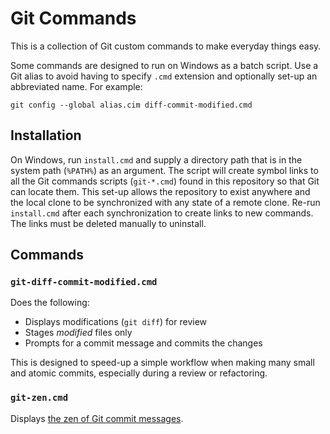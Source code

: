 # Git Commands

This is a collection of Git custom commands to make everyday things easy.

Some commands are designed to run on Windows as a batch script. Use a Git
alias to avoid having to specify `.cmd` extension and optionally set-up an
abbreviated name. For example:

    git config --global alias.cim diff-commit-modified.cmd

## Installation

On Windows, run `install.cmd` and supply a directory path that is in the
system path (`%PATH%`) as an argument. The script will create symbol links to
all the Git commands scripts (`git-*.cmd`) found in this repository so that
Git can locate them. This set-up allows the repository to exist anywhere and
the local clone to be synchronized with any state of a remote clone. Re-run
`install.cmd` after each synchronization to create links to new commands.
The links must be deleted manually to uninstall.


## Commands


### `git-diff-commit-modified.cmd`

Does the following:

- Displays modifications (`git diff`) for review
- Stages _modified_ files only
- Prompts for a commit message and commits the changes

This is designed to speed-up a simple workflow when making many small and
atomic commits, especially during a review or refactoring.

### `git-zen.cmd`

Displays [the zen of Git commit messages][zen].

[zen]: https://chris.beams.io/posts/git-commit/#seven-rules
